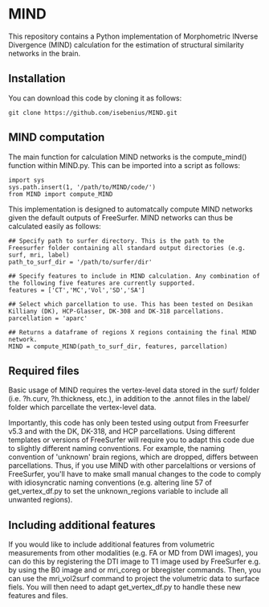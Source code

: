 # MIND
This repository contains a Python implementation of Morphometric INverse Divergence (MIND) calculation for the estimation of structural similarity networks in the brain.

## Installation
You can download this code by cloning it as follows: 
```
git clone https://github.com/isebenius/MIND.git 
```
## MIND computation
The main function for calculation MIND networks is the compute_mind() function within MIND.py. This can be imported into a script as follows:
```
import sys
sys.path.insert(1, '/path/to/MIND/code/')
from MIND import compute_MIND
```

This implementation is designed to automatcally compute MIND networks given the default outputs of FreeSurfer. MIND networks can thus be calculated easily as follows:

```
## Specify path to surfer directory. This is the path to the Freesurfer folder containing all standard output directories (e.g. surf, mri, label)
path_to_surf_dir = '/path/to/surfer/dir' 

## Specify features to include in MIND calculation. Any combination of the following five features are currently supported.
features = ['CT','MC','Vol','SD','SA'] 

## Select which parcellation to use. This has been tested on Desikan Killiany (DK), HCP-Glasser, DK-308 and DK-318 parcellations.
parcellation = 'aparc' 

## Returns a dataframe of regions X regions containing the final MIND network.
MIND = compute_MIND(path_to_surf_dir, features, parcellation) 

```

## Required files
Basic usage of MIND requires the vertex-level data stored in the surf/ folder (i.e. ?h.curv, ?h.thickness, etc.), in addition to the .annot files in the label/ folder which parcellate the vertex-level data.

Importantly, this code has only been tested using output from Freesurfer v5.3 and with the DK, DK-318, and HCP parcellations. Using different templates or versions of FreeSurfer will require you to adapt this code due to slightly different naming conventions. For example, the naming convention of 'unknown' brain regions, which are dropped, differs between parcellations. Thus, if you use MIND with other parcelaltions or versions of FreeSurfer, you'll have to make small manual changes to the code to comply with idiosyncratic naming conventions (e.g. altering line 57 of get_vertex_df.py to set the unknown_regions variable to include all unwanted regions).

## Including additional features
If you would like to include additional features from volumetric measurements from other modalities (e.g. FA or MD from DWI images), you can do this by registering the DTI image to T1 image used by FreeSurfer e.g. by using the B0 image and or mri_coreg or bbregister commands. Then, you can use the mri_vol2surf command to project the volumetric data to surface fiels. You will then need to adapt get_vertex_df.py to handle these new features and files. 
